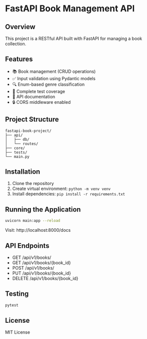 # FastAPI Book Management API

## Overview
This project is a RESTful API built with FastAPI for managing a book collection.

## Features
- 📚 Book management (CRUD operations)
- ✅ Input validation using Pydantic models
- 🔍 Enum-based genre classification
- 🧪 Complete test coverage
- 📝 API documentation
- 🔒 CORS middleware enabled

## Project Structure
```
fastapi-book-project/
├── api/
│   ├── db/
│   └── routes/
├── core/
├── tests/
└── main.py
```

## Installation
1. Clone the repository
2. Create virtual environment: `python -m venv venv`
3. Install dependencies: `pip install -r requirements.txt`

## Running the Application
```bash
uvicorn main:app --reload
```

Visit: http://localhost:8000/docs

## API Endpoints
- GET /api/v1/books/
- GET /api/v1/books/{book_id}
- POST /api/v1/books/
- PUT /api/v1/books/{book_id}
- DELETE /api/v1/books/{book_id}

## Testing
```bash
pytest
```

## License
MIT License
